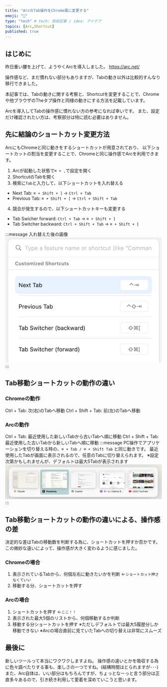```yaml
---
title: "ArcのTab操作をChrome風に変更する"
emoji: "🙆"
type: "tech" # tech: 技術記事 / idea: アイデア
topics: [Arc,Shortcut]
published: true
---
```


## はじめに
昨日重い腰を上げて、ようやくArcを導入しました。
https://arc.net/

操作感など、まだ慣れない部分もありますが、Tabの動き以外は比較的すんなり移行できました。

本記事では、Tabの動きに関する考察と、Shortcutを変更することで、Chromeや他ブラウザのTheタブ操作と同様の動きにする方法を記載しています。

Arcを導入してTabの操作感に慣れない方の参考になれば幸いです。
また、設定だけ確認されたい方は、考察部分は特に読む必要はありません。

## 先に結論のショートカット変更方法
ArcにもChromeと同じ動きをするショートカットが用意されており、
以下ショートカットの割当を変更することで、Chromeと同じ操作感でArcを利用できます。

1. Arcが起動した状態で`⌘ + ,`で設定を開く
2. ShortcutのTabを開く
3. 検索に`Tab`と入力して、以下ショートカットを入れ替える
- Next Tab: `⌘ + Shift + ]` → `Ctrl + Tab`
- Previous Tab: `⌘ + Shift + [` → `Ctrl + Shift + Tab`

4. 競合が発生するので、以下ショートカットキーも変更する
- Tab Swicher forward: `Ctrl + Tab` → `⌘ + Shift + ]`
- Tab Switcher backward: `Ctrl + Shift + Tab` → `⌘ + Shift + [`

:::message
入れ替えた後の画像
![](/images/4fca1bdde25eed/3.png)
:::


## Tab移動ショートカットの動作の違い
### Chromeの動作
Ctrl + Tab: 次(右)のTabへ移動
Ctrl + Shift + Tab: 前(左)のTabへ移動

### Arcの動作
Ctrl + Tab: 最近使用した新しいTabから古いTabへ順に移動
Ctrl + Shift + Tab: 最近使用した古いTabから新しいTabへ順に移動
:::message
PC操作でアプリケーションを切り替える時の、`⌘ + Tab / ⌘ + Shift Tab` と同じ動きです。
最近使用したTabが画面に表示されるので、任意のTabに切り替えられます。
※設定次第かもしれませんが、デフォルトは最大5Tabが表示されます
![](/images/4fca1bdde25eed/2.png)
:::

## Tab移動ショートカットの動作の違いによる、操作感の差
決定的な差はTabの移動数を判断する為に、ショートカットを押すか否かです。
この微妙な違いによって、操作感が大きく変わるように感じました。

### Chromeの場合
1. 表示されているTabから、何個左右に動きたいかを判断 ←`ショートカット押さなくていい`
2. 移動する分、ショートカットを押す

### Arcの場合
1. ショートカットを押す ←`ここ！！`
2. 表示された最大5個のリストから、何個移動するか判断
3. 移動する分ショートカットを押す
※ただしデフォルトでは最大5履歴分しか移動できない
※Arcの場合直前に見ていたTabへの切り替えは非常にスムーズ

## 最後に
新しいツールって本当にワクワクしますよね。
操作感の違いとかを吸収する為に色々調べたりする事も、楽しさの一つですね。(結構時間はとられますが･･･)
また、Arc自体は、いい部分はもちろんですが、ちょっとなーっと言う部分は正直多々あるので、引き続き利用して愛着を深めていこうと思います。

